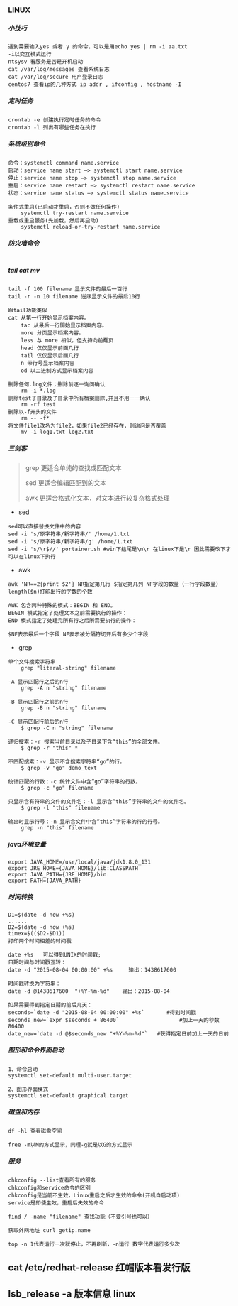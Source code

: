 ### LINUX

##### 小技巧
```linux
遇到需要输入yes 或者 y 的命令，可以是用echo yes | rm -i aa.txt 
-i以交互模式运行
ntsysv 看服务是否是开机启动
cat /var/log/messages 查看系统日志
cat /var/log/secure 用户登录日志
centos7 查看ip的几种方式 ip addr , ifconfig , hostname -I
```

##### 定时任务

```shell
crontab -e 创建执行定时任务的命令
crontab -l 列出有哪些任务在执行
```

##### 系统级别命令

```shell
命令：systemctl command name.service
启动：service name start –> systemctl start name.service
停止：service name stop –> systemctl stop name.service
重启：service name restart –> systemctl restart name.service
状态：service name status –> systemctl status name.service

条件式重启(已启动才重启，否则不做任何操作)
    systemctl try-restart name.service
重载或重启服务(先加载，然后再启动)
	systemctl reload-or-try-restart name.service
```



##### 防火墙命令

```shell

```



##### tail cat mv

```shell
tail -f 100 filename 显示文件的最后一百行
tail -r -n 10 filename 逆序显示文件的最后10行

跟tail功能类似
cat 从第一行开始显示档案内容。
  	tac 从最后一行開始显示档案内容。
  	more 分页显示档案内容。
  	less 与 more 相似，但支持向前翻页
  	head 仅仅显示前面几行
  	tail 仅仅显示后面几行
  	n 带行号显示档案内容
  	od 以二进制方式显示档案内容
  	
删除任何.log文件；删除前逐一询问确认
	rm -i *.log
删除test子目录及子目录中所有档案删除,并且不用一一确认
	rm -rf test
删除以-f开头的文件
	rm -- -f*
将文件file1改名为file2，如果file2已经存在，则询问是否覆盖
	mv -i log1.txt log2.txt
```

##### 三剑客

> grep 更适合单纯的查找或匹配文本
>
> sed  更适合编辑匹配到的文本
>
> awk  更适合格式化文本，对文本进行较复杂格式处理

- sed

 ```shell
sed可以直接替换文件中的内容
sed -i 's/原字符串/新字符串/' /home/1.txt
sed -i 's/原字符串/新字符串/g' /home/1.txt
sed -i 's/\r$//' portainer.sh #win下结尾是\n\r 在linux下是\r 因此需要改下才可以在linux下执行
 ```

- awk

``` linux
awk 'NR==2{print $2'} NR指定第几行 $指定第几列 NF字段的数量（一行字段数量）length($n)打印出行的字数的个数

AWK 包含两种特殊的模式：BEGIN 和 END。
BEGIN 模式指定了处理文本之前需要执行的操作：
END 模式指定了处理完所有行之后所需要执行的操作：

$NF表示最后一个字段 NF表示被分隔符切开后有多少个字段
```

- grep

```linux
单个文件搜索字符串
	grep "literal-string" filename

-A 显示匹配行之后的n行
    grep -A n "string" filename

-B 显示匹配行之前的n行
    grep -B n "string" filename
    
-C 显示匹配行前后的n行
    $ grep -C n "string" filename
   
递归搜索：-r 搜索当前目录以及子目录下含“this”的全部文件。
    $ grep -r "this" *

不匹配搜索：-v 显示不含搜索字符串“go”的行。
    $ grep -v "go" demo_text

统计匹配的行数：-c 统计文件中含“go”字符串的行数。
    $ grep -c "go" filename

只显示含有符串的文件的文件名：-l 显示含“this”字符串的文件的文件名。
    $ grep -l "this" filename

输出时显示行号：-n 显示含文件中含“this”字符串的行的行号。
    grep -n "this" filename
```

##### java环境变量

```shell
export JAVA_HOME=/usr/local/java/jdk1.8.0_131
export JRE_HOME={JAVA_HOME}/lib:CLASSPATH
export JAVA_PATH={JRE_HOME}/bin
export PATH=​{JAVA_PATH}
```

##### 时间转换

```shell
D1=$(date -d now +%s)
......
D2=$(date -d now +%s)
timex=$(($D2-$D1))
打印两个时间相差的时间戳

date +%s   可以得到UNIX的时间戳;
日期时间与时间戳互转：
date -d "2015-08-04 00:00:00" +%s     输出：1438617600

时间戳转换为字符串：
date -d @1438617600  "+%Y-%m-%d"    输出：2015-08-04

如果需要得到指定日期的前后几天：
seconds=`date -d "2015-08-04 00:00:00" +%s`       #得到时间戳
seconds_new=`expr $seconds + 86400`                   #加上一天的秒数86400
date_new=`date -d @$seconds_new "+%Y-%m-%d"`   #获得指定日前加上一天的日前
```

##### 图形和命令界面启动

```shell
1、命令启动
systemctl set-default multi-user.target

2、图形界面模式
systemctl set-default graphical.target
```

##### 磁盘和内存

```shell
df -hl 查看磁盘空间

free -m以M的方式显示，同理-g就是以G的方式显示
```

##### 服务

```shell
chkconfig --list查看所有的服务
chkconfig和service命令的区别
chkconfig是当前不生效，Linux重启之后才生效的命令(开机自启动项)
service是即使生效，重启后失效的命令

find / -name "filename" 查找功能（不要引号也可以）

获取外网地址 curl getip.name

top -n 1代表运行一次就停止，不再刷新，-n运行 数字代表运行多少次
```



## cat /etc/redhat-release 红帽版本看发行版





## **lsb_release -a 版本信息 linux**


